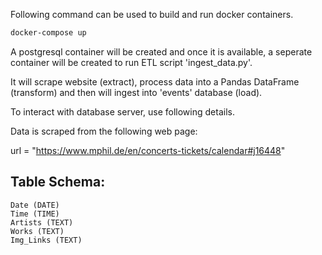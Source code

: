Following command can be used to build and run docker containers. 
```bash
docker-compose up
```

A postgresql container will be created and once it is available, a seperate container will be created to run ETL script 'ingest_data.py'. 

It will scrape website (extract), process data into a Pandas DataFrame (transform) and then will ingest into 'events' database (load).

To interact with database server, use following details.


Data is scraped from the following web page:

url = "https://www.mphil.de/en/concerts-tickets/calendar#j16448"


## Table Schema:

```Table
Date (DATE)
Time (TIME)
Artists (TEXT)
Works (TEXT)
Img_Links (TEXT)

```